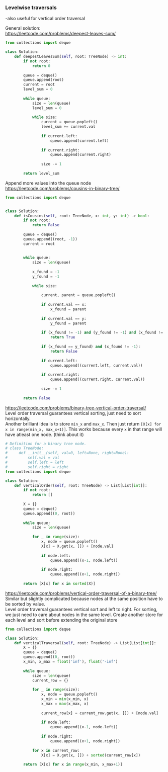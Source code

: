 ### Levelwise traversals
-also useful for vertical order traversal

General solution: <br />
https://leetcode.com/problems/deepest-leaves-sum/
```py
from collections import deque

class Solution:
    def deepestLeavesSum(self, root: TreeNode) -> int:
        if not root:
            return 0
        
        queue = deque()
        queue.append(root)
        current = root
        level_sum = 0
        
        while queue:
            size = len(queue)
            level_sum = 0
            
            while size:
                current = queue.popleft()
                level_sum += current.val
                
                if current.left:
                    queue.append(current.left)
                    
                if current.right:
                    queue.append(current.right)
                    
                size -= 1
        
        return level_sum
```
Append more values into the queue node <br />
https://leetcode.com/problems/cousins-in-binary-tree/
```py
from collections import deque


class Solution:
    def isCousins(self, root: TreeNode, x: int, y: int) -> bool:
        if not root:
            return False
        
        queue = deque()
        queue.append((root, -1))
        current = root
        
        
        while queue:
            size = len(queue)
            
            x_found = -1
            y_found = -1
            
            while size:
                
                current, parent = queue.popleft()
                
                if current.val == x:
                    x_found = parent
                
                if current.val == y:
                    y_found = parent
                
                if (x_found != -1) and (y_found != -1) and (x_found != y_found):
                    return True
                
                if (x_found == y_found) and (x_found != -1):
                    return False
                                     
                if current.left:
                    queue.append((current.left, current.val))
                    
                if current.right:
                    queue.append((current.right, current.val))
                
                size -= 1
                
        return False
```
https://leetcode.com/problems/binary-tree-vertical-order-traversal/ <br />
Level order traversal guarantees vertical sorting, just need to sort horizontally. <br />
Another brilliant idea is to store `min_x` and `max_x`. Then just return `[X[x] for x in range(min_x, max_x+1)]`.
This works because every `x` in that range will have atleast one node. (think about it)
```py
# Definition for a binary tree node.
# class TreeNode:
#     def __init__(self, val=0, left=None, right=None):
#         self.val = val
#         self.left = left
#         self.right = right
from collections import deque

class Solution:
    def verticalOrder(self, root: TreeNode) -> List[List[int]]:
        if not root:
            return []
        
        X = {}
        queue = deque()
        queue.append((0, root))
        
        while queue:
            size = len(queue)
            
            for _ in range(size):
                x, node = queue.popleft()
                X[x] = X.get(x, []) + [node.val]
                
                if node.left:
                    queue.append((x-1, node.left))
                
                if node.right:
                    queue.append((x+1, node.right))
        
        return [X[x] for x in sorted(X)]
```
https://leetcode.com/problems/vertical-order-traversal-of-a-binary-tree/
Similar but slightly complicated because nodes at the same position have to be sorted by value. <br />
Level order traversal guarantees vertical sort and left to right. For sorting, we just need to care about nodes in the same level. Create another store for each level and sort before extending the original store
```py
from collections import deque

class Solution:
    def verticalTraversal(self, root: TreeNode) -> List[List[int]]:
        X = {}
        queue = deque()
        queue.append((0, root))
        x_min, x_max = float('inf'), float('-inf')
        
        while queue:
            size = len(queue)
            current_row = {}
            
            for _ in range(size):
                x, node = queue.popleft()
                x_min = min(x_min, x)
                x_max = max(x_max, x)
                
                current_row[x] = current_row.get(x, []) + [node.val]
                
                if node.left:
                    queue.append((x-1, node.left))
                
                if node.right:
                    queue.append((x+1, node.right))
                
            for x in current_row:
                X[x] = X.get(x, []) + sorted(current_row[x])
        
        return [X[x] for x in range(x_min, x_max+1)]
```